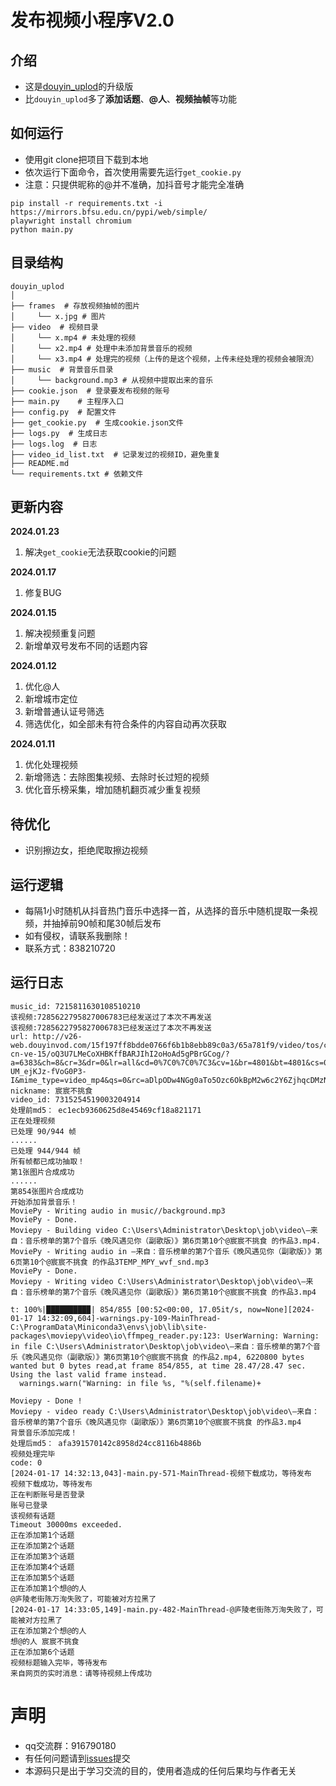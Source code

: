 # 发布视频小程序V2.0
## 介绍
- 这是[douyin_uplod](https://github.com/Superheroff/douyin_uplod/tree/main)的升级版
- 比`douyin_uplod`多了**添加话题**、**@人**、**视频抽帧**等功能

## 如何运行
- 使用git clone把项目下载到本地
- 依次运行下面命令，首次使用需要先运行`get_cookie.py`
- 注意：只提供昵称的@并不准确，加抖音号才能完全准确

```shell
pip install -r requirements.txt -i https://mirrors.bfsu.edu.cn/pypi/web/simple/
playwright install chromium
python main.py
```
## 目录结构
```text
douyin_uplod
│
├── frames  # 存放视频抽帧的图片
│     └── x.jpg # 图片
├── video  # 视频目录
│     └── x.mp4 # 未处理的视频
│     └── x2.mp4 # 处理中未添加背景音乐的视频
│     └── x3.mp4 # 处理完的视频（上传的是这个视频，上传未经处理的视频会被限流）
├── music  # 背景音乐目录
│     └── background.mp3 # 从视频中提取出来的音乐
├── cookie.json  # 登录要发布视频的账号
├── main.py    # 主程序入口
├── config.py  # 配置文件
├── get_cookie.py  # 生成cookie.json文件
├── logs.py  # 生成日志
├── logs.log  # 日志
├── video_id_list.txt  # 记录发过的视频ID，避免重复
├── README.md
└── requirements.txt # 依赖文件
```
## 更新内容
**2024.01.23**
1. 解决`get_cookie`无法获取cookie的问题

**2024.01.17**
1. 修复BUG

**2024.01.15**
1. 解决视频重复问题
2. 新增单双号发布不同的话题内容


**2024.01.12**
1. 优化@人
2. 新增城市定位
3. 新增普通认证号筛选
4. 筛选优化，如全部未有符合条件的内容自动再次获取


**2024.01.11**
1. 优化处理视频
2. 新增筛选：去除图集视频、去除时长过短的视频
3. 优化音乐榜采集，增加随机翻页减少重复视频

## 待优化
- 识别擦边女，拒绝爬取擦边视频


## 运行逻辑
- 每隔1小时随机从抖音热门音乐中选择一首，从选择的音乐中随机提取一条视频，并抽掉前90帧和尾30帧后发布
- 如有侵权，请联系我删除！
- 联系方式：838210720

## 运行日志
```log
music_id: 7215811630108510210
该视频:7285622795827006783已经发送过了本次不再发送
该视频:7285622795827006783已经发送过了本次不再发送
url: http://v26-web.douyinvod.com/15f197ff8bdde0766f6b1b8ebb89c0a3/65a781f9/video/tos/cn/tos-cn-ve-15/oQ3U7LMeCoXHBKffBARJIhI2oHoAd5gPBrGCog/?a=6383&ch=8&cr=3&dr=0&lr=all&cd=0%7C0%7C0%7C3&cv=1&br=4801&bt=4801&cs=0&ds=4&ft=bvTKJbQQqUYqfJEZao0OiJTidUpi-UM_ejKJz-fVoG0P3-I&mime_type=video_mp4&qs=0&rc=aDlpODw4NGg0aTo5Ozc6OkBpM2w6c2Y6ZjhqcDMzNGkzM0BgX18xYDNeXjUxLzNhYTJiYSMyaWI0cjQwLy9gLS1kLTBzcw%3D%3D&btag=e00018000&dy_q=1705472969&feature_id=46a7bb47b4fd1280f3d3825bf2b29388&l=20240117142928CAC1860DB4F6D57378BA
nickname: 宸宸不挑食
video_id: 7315254519003204914
处理前md5： ec1ecb9360625d8e45469cf18a821171
正在处理视频
已处理 90/944 帧
......
已处理 944/944 帧
所有帧都已成功抽取！
第1张图片合成成功
......
第854张图片合成成功
开始添加背景音乐！
MoviePy - Writing audio in music//background.mp3
MoviePy - Done.
Moviepy - Building video C:\Users\Administrator\Desktop\job\video\—来自：音乐榜单的第7个音乐《晚风遇见你（副歌版）》第6页第10个@宸宸不挑食 的作品3.mp4.
MoviePy - Writing audio in —来自：音乐榜单的第7个音乐《晚风遇见你（副歌版）》第6页第10个@宸宸不挑食 的作品3TEMP_MPY_wvf_snd.mp3
MoviePy - Done.
Moviepy - Writing video C:\Users\Administrator\Desktop\job\video\—来自：音乐榜单的第7个音乐《晚风遇见你（副歌版）》第6页第10个@宸宸不挑食 的作品3.mp4

t: 100%|█████████▉| 854/855 [00:52<00:00, 17.05it/s, now=None][2024-01-17 14:32:09,604]-warnings.py-109-MainThread-C:\ProgramData\Miniconda3\envs\job\lib\site-packages\moviepy\video\io\ffmpeg_reader.py:123: UserWarning: Warning: in file C:\Users\Administrator\Desktop\job\video\—来自：音乐榜单的第7个音乐《晚风遇见你（副歌版）》第6页第10个@宸宸不挑食 的作品2.mp4, 6220800 bytes wanted but 0 bytes read,at frame 854/855, at time 28.47/28.47 sec. Using the last valid frame instead.
  warnings.warn("Warning: in file %s, "%(self.filename)+

Moviepy - Done !
Moviepy - video ready C:\Users\Administrator\Desktop\job\video\—来自：音乐榜单的第7个音乐《晚风遇见你（副歌版）》第6页第10个@宸宸不挑食 的作品3.mp4
背景音乐添加完成！
处理后md5： afa391570142c8958d24cc8116b4886b
视频处理完毕
code: 0
[2024-01-17 14:32:13,043]-main.py-571-MainThread-视频下载成功，等待发布
视频下载成功，等待发布
正在判断账号是否登录
账号已登录
该视频有话题
Timeout 30000ms exceeded.
正在添加第1个话题
正在添加第2个话题
正在添加第3个话题
正在添加第4个话题
正在添加第5个话题
正在添加第1个想@的人
@庐陵老街陈万洵失败了，可能被对方拉黑了
[2024-01-17 14:33:05,149]-main.py-482-MainThread-@庐陵老街陈万洵失败了，可能被对方拉黑了
正在添加第2个想@的人
想@的人 宸宸不挑食
正在添加第6个话题
视频标题输入完毕，等待发布
来自网页的实时消息：请等待视频上传成功
```

# 声明
- qq交流群：916790180
- 有任何问题请到[issues](https://github.com/Superheroff/douyin_uplod/issues)提交
- 本源码只是出于学习交流的目的，使用者造成的任何后果均与作者无关
